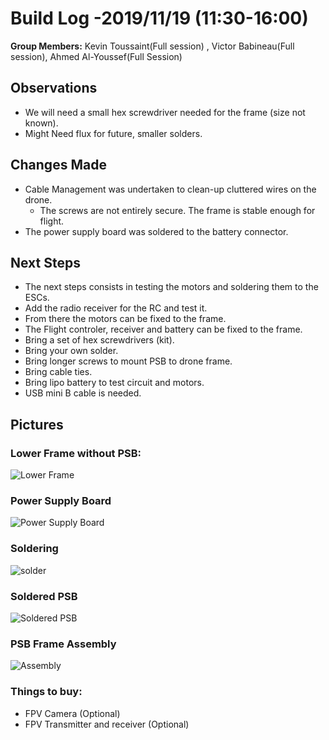   # Build Log -2019/11/19  (11:30-16:00)
    
   **Group Members:**  Kevin Toussaint(Full session) , Victor Babineau(Full session), Ahmed Al-Youssef(Full Session)
  
   ## Observations
    
   * We will need a small hex screwdriver needed for the frame (size not known).
   * Might Need flux for future, smaller solders.
   
    
   ## Changes Made
    
   * Cable Management was undertaken to clean-up cluttered wires on the drone.
     * The screws are not entirely secure. The frame is stable enough for flight.
   * The power supply board was soldered to the battery connector.

   
   ## Next Steps
   
   * The next steps consists in testing the motors and soldering them to the ESCs.
   * Add the radio receiver for the RC and test it.
   * From there the motors can be fixed to the frame.
   * The Flight controler, receiver and battery can be fixed to the frame.
   * Bring a set of hex screwdrivers (kit).
   * Bring your own solder.
   * Bring longer screws to mount PSB to drone frame.
   * Bring cable ties.
   * Bring lipo battery to test circuit and motors. 
   * USB mini B cable is needed.
   

   ## Pictures
   
   ### Lower Frame without PSB:
    
   ![Lower Frame](https://github.com/uOttawaDrone/drone-fall-2019/blob/master/docs/img/Lower%20frame.jpg "Lower Frame")
   
   ### Power Supply Board
   
   ![Power Supply Board](https://github.com/uOttawaDrone/drone-fall-2019/blob/master/docs/img/power%20supply%20board.jpg  "PSB picture")
   
   ### Soldering

   ![solder](https://github.com/uOttawaDrone/drone-fall-2019/blob/master/docs/img/15741868066683635336218587353699.jpg " Soldering ")

   
   ### Soldered PSB
   ![Soldered PSB](https://github.com/uOttawaDrone/drone-fall-2019/blob/master/docs/img/Soldered%20PSB.PNG?raw=true "Soldered PSB picture")
   
   ### PSB Frame Assembly
   ![Assembly](https://github.com/uOttawaDrone/drone-fall-2019/blob/master/docs/img/Lower%20frame4.jpg "Assemblly")
   
   ### Things to buy:
   * FPV Camera (Optional)
   * FPV Transmitter and receiver (Optional)  
